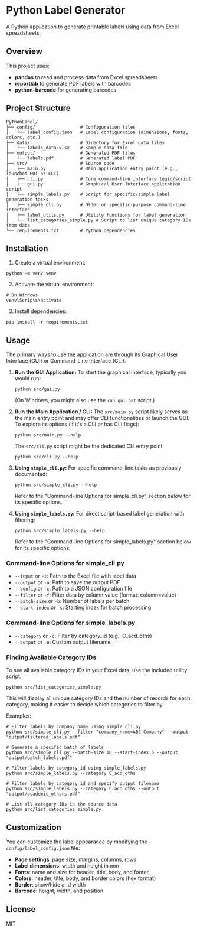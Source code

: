 # Python Label Generator

A Python application to generate printable labels using data from Excel spreadsheets.

## Overview

This project uses:
- **pandas** to read and process data from Excel spreadsheets
- **reportlab** to generate PDF labels with barcodes
- **python-barcode** for generating barcodes

## Project Structure

```
PythonLabel/
├── config/                 # Configuration files
│   └── label_config.json   # Label configuration (dimensions, fonts, colors, etc.)
├── data/                   # Directory for Excel data files
│   └── labels_data.xlsx    # Sample data file
├── output/                 # Generated PDF files
│   └── labels.pdf          # Generated label PDF
├── src/                    # Source code
│   ├── main.py             # Main application entry point (e.g., launches GUI or CLI)
│   ├── cli.py              # Core command-line interface logic/script
│   ├── gui.py              # Graphical User Interface application script
│   ├── simple_labels.py    # Script for specific/simple label generation tasks
│   ├── simple_cli.py       # Older or specific-purpose command-line interface
│   ├── label_utils.py      # Utility functions for label generation
│   └── list_categories_simple.py # Script to list unique category IDs from data
└── requirements.txt        # Python dependencies
```

## Installation

1. Create a virtual environment:
```
python -m venv venv
```

2. Activate the virtual environment:
```
# On Windows
venv\Scripts\activate
```

3. Install dependencies:
```
pip install -r requirements.txt
```

## Usage

The primary ways to use the application are through its Graphical User Interface (GUI) or Command-Line Interface (CLI).

1. **Run the GUI Application:**
   To start the graphical interface, typically you would run:
   ```
   python src/gui.py
   ```
   (On Windows, you might also use the `run_gui.bat` script.)

2. **Run the Main Application / CLI:**
   The `src/main.py` script likely serves as the main entry point and may offer CLI functionalities or launch the GUI.
   To explore its options (if it's a CLI or has CLI flags):
   ```
   python src/main.py --help
   ```
   The `src/cli.py` script might be the dedicated CLI entry point:
   ```
   python src/cli.py --help
   ```

3. **Using `simple_cli.py`:**
   For specific command-line tasks as previously documented:
   ```
   python src/simple_cli.py --help
   ```
   Refer to the "Command-line Options for simple_cli.py" section below for its specific options.

4. **Using `simple_labels.py`:**
   For direct script-based label generation with filtering:
   ```
   python src/simple_labels.py --help
   ```
   Refer to the "Command-line Options for simple_labels.py" section below for its specific options.

### Command-line Options for simple_cli.py

- `--input` or `-i`: Path to the Excel file with label data
- `--output` or `-o`: Path to save the output PDF
- `--config` or `-c`: Path to a JSON configuration file
- `--filter` or `-f`: Filter data by column value (format: column=value)
- `--batch-size` or `-b`: Number of labels per batch
- `--start-index` or `-s`: Starting index for batch processing

### Command-line Options for simple_labels.py

- `--category` or `-c`: Filter by category_id (e.g., C_acd_oths)
- `--output` or `-o`: Custom output filename

### Finding Available Category IDs

To see all available category IDs in your Excel data, use the included utility script:

```
python src/list_categories_simple.py
```

This will display all unique category IDs and the number of records for each category, making it easier to decide which categories to filter by.

Examples:

```
# Filter labels by company name using simple_cli.py
python src/simple_cli.py --filter "company_name=ABC Company" --output "output/filtered_labels.pdf"

# Generate a specific batch of labels
python src/simple_cli.py --batch-size 10 --start-index 5 --output "output/batch_labels.pdf"

# Filter labels by category_id using simple_labels.py
python src/simple_labels.py --category C_acd_oths

# Filter labels by category_id and specify output filename
python src/simple_labels.py --category C_acd_oths --output "output/academic_others.pdf"

# List all category IDs in the source data
python src/list_categories_simple.py
```

## Customization

You can customize the label appearance by modifying the `config/label_config.json` file:

- **Page settings**: page size, margins, columns, rows
- **Label dimensions**: width and height in mm
- **Fonts**: name and size for header, title, body, and footer
- **Colors**: header, title, body, and border colors (hex format)
- **Border**: show/hide and width
- **Barcode**: height, width, and position

## License

MIT
